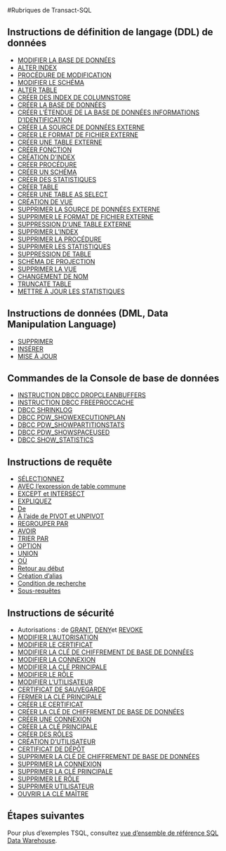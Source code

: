 <properties
   pageTitle="Référence de l’entrepôt de données SQL Transact-SQL | Microsoft Azure"
   description="Liens vers le contenu de référence pour les rubriques de Transact-SQL utilisé par SQL Data Warehouse."
   services="sql-data-warehouse"
   documentationCenter="NA"
   authors="barbkess"
   manager="barbkess"
   editor=""/>

<tags
   ms.service="sql-data-warehouse"
   ms.devlang="NA"
   ms.topic="article"
   ms.tgt_pltfrm="NA"
   ms.workload="data-services"
   ms.date="08/22/2016"
   ms.author="barbkess;sonyama"/>

#<a name="transact-sql-topics"></a>Rubriques de Transact-SQL

## <a name="data-definition-language-ddl-statements"></a>Instructions de définition de langage (DDL) de données

- [MODIFIER LA BASE DE DONNÉES](https://msdn.microsoft.com/library/mt204042.aspx)
- [ALTER INDEX](https://msdn.microsoft.com/library/ms188388.aspx)
- [PROCÉDURE DE MODIFICATION](https://msdn.microsoft.com/library/ms189762.aspx)
- [MODIFIER LE SCHÉMA](https://msdn.microsoft.com/library/ms173423.aspx)
- [ALTER TABLE](https://msdn.microsoft.com/library/ms190273.aspx)
- [CRÉER DES INDEX DE COLUMNSTORE](https://msdn.microsoft.com/library/gg492153.aspx)
- [CRÉER LA BASE DE DONNÉES](https://msdn.microsoft.com/library/mt204021.aspx)
- [CRÉER L’ÉTENDUE DE LA BASE DE DONNÉES INFORMATIONS D’IDENTIFICATION](https://msdn.microsoft.com/library/mt270260.aspx)
- [CRÉER LA SOURCE DE DONNÉES EXTERNE](https://msdn.microsoft.com/library/dn935022.aspx)
- [CRÉER LE FORMAT DE FICHIER EXTERNE](https://msdn.microsoft.com/library/dn935026.aspx)
- [CRÉER UNE TABLE EXTERNE](https://msdn.microsoft.com/library/dn935021.aspx)
- [CRÉER FONCTION](https://msdn.microsoft.com/library/mt203952.aspx)
- [CRÉATION D’INDEX](https://msdn.microsoft.com/library/ms188783.aspx)
- [CRÉER PROCÉDURE](https://msdn.microsoft.com/library/ms187926.aspx)
- [CRÉER UN SCHÉMA](https://msdn.microsoft.com/library/ms189462.aspx)
- [CRÉER DES STATISTIQUES](https://msdn.microsoft.com/library/ms188038.aspx)
- [CRÉER TABLE](https://msdn.microsoft.com/library/mt203953.aspx)
- [CRÉER UNE TABLE AS SELECT](https://msdn.microsoft.com/library/mt204041.aspx)
- [CRÉATION DE VUE](https://msdn.microsoft.com/library/ms187956.aspx)
- [SUPPRIMER LA SOURCE DE DONNÉES EXTERNE](https://msdn.microsoft.com/library/mt146367.aspx)
- [SUPPRIMER LE FORMAT DE FICHIER EXTERNE](https://msdn.microsoft.com/library/mt146379.aspx)
- [SUPPRESSION D’UNE TABLE EXTERNE](https://msdn.microsoft.com/library/mt130698.aspx)
- [SUPPRIMER L’INDEX](https://msdn.microsoft.com/library/ms176118.aspx)
- [SUPPRIMER LA PROCÉDURE](https://msdn.microsoft.com/library/ms174969.aspx)
- [SUPPRIMER LES STATISTIQUES](https://msdn.microsoft.com/library/ms175075.aspx)
- [SUPPRESSION DE TABLE](https://msdn.microsoft.com/library/ms173790.aspx)
- [SCHÉMA DE PROJECTION](https://msdn.microsoft.com/library/ms186751.aspx)
- [SUPPRIMER LA VUE](https://msdn.microsoft.com/library/ms173492.aspx)
- [CHANGEMENT DE NOM](https://msdn.microsoft.com/library/mt631611.aspx)
- [TRUNCATE TABLE](https://msdn.microsoft.com/library/ms177570.aspx)
- [METTRE À JOUR LES STATISTIQUES](https://msdn.microsoft.com/library/ms187348.aspx)

## <a name="data-manipulation-language-dml-statements"></a>Instructions de données (DML, Data Manipulation Language)

- [SUPPRIMER](https://msdn.microsoft.com/library/ms189835.aspx)
- [INSÉRER](https://msdn.microsoft.com/library/ms174335.aspx)
- [MISE À JOUR](https://msdn.microsoft.com/library/ms177523.aspx)

## <a name="database-console-commands"></a>Commandes de la Console de base de données

- [INSTRUCTION DBCC DROPCLEANBUFFERS](https://msdn.microsoft.com/library/ms187762.aspx)
- [INSTRUCTION DBCC FREEPROCCACHE](https://msdn.microsoft.com/library/mt204018.aspx)
- [DBCC SHRINKLOG](https://msdn.microsoft.com/library/mt204020.aspx)
- [DBCC PDW_SHOWEXECUTIONPLAN](https://msdn.microsoft.com/library/mt204017.aspx)
- [DBCC PDW_SHOWPARTITIONSTATS](https://msdn.microsoft.com/library/mt204013.aspx)
- [DBCC PDW_SHOWSPACEUSED](https://msdn.microsoft.com/library/mt204028.aspx)
- [DBCC SHOW_STATISTICS](https://msdn.microsoft.com/library/mt204043.aspx)

## <a name="query-statements"></a>Instructions de requête

- [SÉLECTIONNEZ](https://msdn.microsoft.com/library/ms189499.aspx)
- [AVEC l’expression de table commune](https://msdn.microsoft.com/library/ms175972.aspx)
- [EXCEPT et INTERSECT](https://msdn.microsoft.com/library/ms188055.aspx)
- [EXPLIQUEZ](https://msdn.microsoft.com/library/mt631615.aspx)
- [De](https://msdn.microsoft.com/library/ms177634.aspx)
- [À l’aide de PIVOT et UNPIVOT](https://msdn.microsoft.com/library/ms177410.aspx)
- [REGROUPER PAR](https://msdn.microsoft.com/library/ms177673.aspx)
- [AVOIR](https://msdn.microsoft.com/library/ms180199.aspx)
- [TRIER PAR](https://msdn.microsoft.com/library/ms188385.aspx)
- [OPTION](https://msdn.microsoft.com/library/ms190322.aspx)
- [UNION](https://msdn.microsoft.com/library/ms180026.aspx)
- [OÙ](https://msdn.microsoft.com/library/ms188047.aspx)
- [Retour au début](https://msdn.microsoft.com/library/ms189463.aspx)
- [Création d’alias](https://msdn.microsoft.com/library/mt631614.aspx)
- [Condition de recherche](https://msdn.microsoft.com/library/ms173545.aspx)
- [Sous-requêtes](https://msdn.microsoft.com/library/mt631613.aspx)

## <a name="security-statements"></a>Instructions de sécurité

- Autorisations : de [GRANT](https://msdn.microsoft.com/library/ms187965.aspx), [DENY](https://msdn.microsoft.com/library/ms188338.aspx)et [REVOKE](https://msdn.microsoft.com/library/ms187728.aspx)
- [MODIFIER L’AUTORISATION](https://msdn.microsoft.com/library/ms187359.aspx)
- [MODIFIER LE CERTIFICAT](https://msdn.microsoft.com/library/ms189511.aspx)
- [MODIFIER LA CLÉ DE CHIFFREMENT DE BASE DE DONNÉES](https://msdn.microsoft.com/library/bb630389.aspx)
- [MODIFIER LA CONNEXION](https://msdn.microsoft.com/library/ms189828.aspx)
- [MODIFIER LA CLÉ PRINCIPALE](https://msdn.microsoft.com/library/ms186937.aspx)
- [MODIFIER LE RÔLE](https://msdn.microsoft.com/library/ms189775.aspx)
- [MODIFIER L’UTILISATEUR](https://msdn.microsoft.com/library/ms176060.aspx)
- [CERTIFICAT DE SAUVEGARDE](https://msdn.microsoft.com/library/ms178578.aspx)
- [FERMER LA CLÉ PRINCIPALE](https://msdn.microsoft.com/library/ms188387.aspx)
- [CRÉER LE CERTIFICAT](https://msdn.microsoft.com/library/ms187798.aspx)
- [CRÉER LA CLÉ DE CHIFFREMENT DE BASE DE DONNÉES](https://msdn.microsoft.com/library/bb677241.aspx)
- [CRÉER UNE CONNEXION](https://msdn.microsoft.com/library/ms189751.aspx)
- [CRÉER LA CLÉ PRINCIPALE](https://msdn.microsoft.com/library/ms174382.aspx)
- [CRÉER DES RÔLES](https://msdn.microsoft.com/library/ms187936.aspx)
- [CRÉATION D’UTILISATEUR](https://msdn.microsoft.com/library/ms173463.aspx)
- [CERTIFICAT DE DÉPÔT](https://msdn.microsoft.com/library/ms179906.aspx)
- [SUPPRIMER LA CLÉ DE CHIFFREMENT DE BASE DE DONNÉES](https://msdn.microsoft.com/library/bb630256.aspx)
- [SUPPRIMER LA CONNEXION](https://msdn.microsoft.com/library/ms188012.aspx)
- [SUPPRIMER LA CLÉ PRINCIPALE](https://msdn.microsoft.com/library/ms180071.aspx)
- [SUPPRIMER LE RÔLE](https://msdn.microsoft.com/library/ms174988.aspx)
- [SUPPRIMER UTILISATEUR](https://msdn.microsoft.com/library/ms189438.aspx)
- [OUVRIR LA CLÉ MAÎTRE](https://msdn.microsoft.com/library/ms174433.aspx)


## <a name="next-steps"></a>Étapes suivantes
Pour plus d’exemples TSQL, consultez [vue d’ensemble de référence SQL Data Warehouse][].

<!--Image references-->

<!--Article references-->
[Vue d’ensemble de référence SQL Data Warehouse]: sql-data-warehouse-overview-reference.md

<!--MSDN references-->


<!--Other Web references-->
